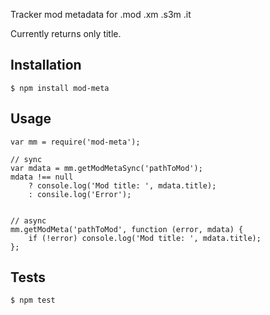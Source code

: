 Tracker mod metadata for .mod .xm .s3m .it

Currently returns only title.

Installation
------------

`$ npm install mod-meta`

Usage
-----

    var mm = require('mod-meta');

    // sync
    var mdata = mm.getModMetaSync('pathToMod');
    mdata !== null
        ? console.log('Mod title: ', mdata.title);
        : consile.log('Error');


    // async
    mm.getModMeta('pathToMod', function (error, mdata) {
        if (!error) console.log('Mod title: ', mdata.title);
    };


Tests
-----

`$ npm test`
